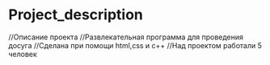 # Project_description
//Описание проекта
//Развлекательная программа для проведения досуга
//Сделана при помощи html,css и c++
//Над проектом работали 5 человек
